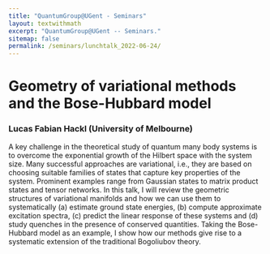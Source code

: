 ```yaml
---
title: "QuantumGroup@UGent - Seminars"
layout: textwithmath
excerpt: "QuantumGroup@UGent -- Seminars."
sitemap: false
permalink: /seminars/lunchtalk_2022-06-24/
---
```


# Geometry of variational methods and the Bose-Hubbard model
### Lucas Fabian Hackl (University of Melbourne)
A key challenge in the theoretical study of quantum many body systems is to overcome the exponential growth of the Hilbert space with the system size. Many successful approaches are variational, i.e., they are based on choosing suitable families of states that capture key properties of the system. Prominent examples range from Gaussian states to matrix product states and tensor networks. In this talk, I will review the geometric structures of variational manifolds and how we can use them to systematically (a) estimate ground state energies, (b) compute approximate excitation spectra, (c) predict the linear response of these systems and (d) study quenches in the presence of conserved quantities. Taking the Bose-Hubbard model as an example, I show how our methods give rise to a systematic extension of the traditional Bogoliubov theory.
